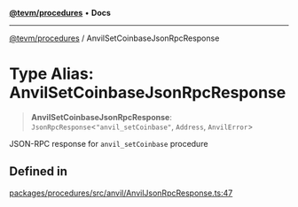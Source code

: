 [**@tevm/procedures**](../README.md) • **Docs**

***

[@tevm/procedures](../globals.md) / AnvilSetCoinbaseJsonRpcResponse

# Type Alias: AnvilSetCoinbaseJsonRpcResponse

> **AnvilSetCoinbaseJsonRpcResponse**: `JsonRpcResponse`\<`"anvil_setCoinbase"`, `Address`, `AnvilError`\>

JSON-RPC response for `anvil_setCoinbase` procedure

## Defined in

[packages/procedures/src/anvil/AnvilJsonRpcResponse.ts:47](https://github.com/evmts/tevm-monorepo/blob/main/packages/procedures/src/anvil/AnvilJsonRpcResponse.ts#L47)
